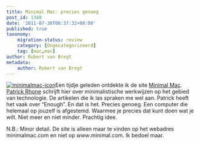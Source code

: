 ```yaml
---
title: Minimal Mac: precies genoeg
post_id: 1348
date: '2011-07-30T08:37:32+00:00'
published: true
taxonomy:
    migration-status: review
    category: [Ongecategoriseerd]
    tag: [mac,mac]
author: Robert van Bregt
metadata:
    author: Robert van Bregt
---
```

[![](http://robert.vanbregt.net/wp-content/uploads/2011/07/minimalmac-icon-150x150.jpg "minimalmac-icon")](http://robert.vanbregt.net/wp-content/uploads/2011/07/minimalmac-icon.jpg)Een tijdje geleden ontdekte ik de site [Minimal Mac](http://minimalmac.com). [Patrick Rhone](http://patrickrhone.com/) schrijft hier over minimalistische werkwijzen op het gebied van technologie. De artikelen die ik las spraken me wel aan. Patrick heeft het vaak over “Enough”. En dat is het. Precies genoeg. Een computer die helemaal op jouzelf is afgestemd. Waarmee je precies dat kunt doen wat je wilt. Niet meer en niet minder. Prachtig idee.

N.B.: Minor detail. De site is alleen maar te vinden op het webadres minimalmac.com en niet op *www*.minimal.com. Ik bedoel maar.
